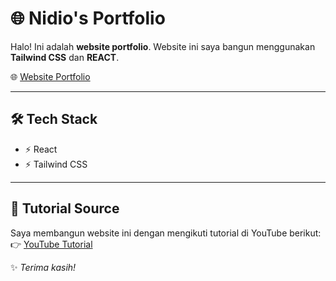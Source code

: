 # 🌐 Nidio's Portfolio  

Halo! Ini adalah **website portfolio**.
Website ini saya bangun menggunakan **Tailwind CSS** dan **REACT**.  

🌐 [Website Portfolio](https://nidioganteng.github.io/Nidio_Portfolio/)  

---

## 🛠 Tech Stack  
- ⚡ React
- ⚡ Tailwind CSS

---

## 🎥 Tutorial Source  
Saya membangun website ini dengan mengikuti tutorial di YouTube berikut:  
👉 [YouTube Tutorial](https://youtu.be/S9UQItTpwUQ?si=vBJxuAiUuKwBrIUD)

✨ *Terima kasih!*  
